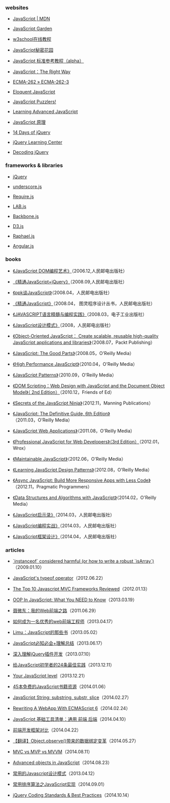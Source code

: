 ### websites

- [JavaScript | MDN](https://developer.mozilla.org/en-US/docs/Web/JavaScript)

- [JavaScript Garden](http://bonsaiden.github.io/JavaScript-Garden/)

- [w3school在线教程](http://www.w3school.com.cn/)

- [JavaScript秘密花园](http://bonsaiden.github.io/JavaScript-Garden/zh/)

- [JavaScript 标准参考教程（alpha）](http://javascript.ruanyifeng.com/)

- [JavaScript：The Right Way](http://jstherightway.org/)

- [ECMA-262 » ECMA-262-3](http://dmitrysoshnikov.com/tag/ecma-262-3/)

- [Eloquent JavaScript](http://eloquentjavascript.net/)

- [JavaScript Puzzlers!](http://javascript-puzzlers.herokuapp.com/)
    
- [Learning Advanced JavaScript](http://ejohn.org/apps/learn/)

- [JavaScript 原理](http://typeof.net/s/jsmech/)

- [14 Days of jQuery](http://jquery14.com/)

- [jQuery Learning Center](http://learn.jquery.com/)

- [Decoding jQuery](http://www.blog.highub.com/decoding-jquery/)

### frameworks & libraries

- [jQuery](http://jquery.com/)

- [underscore.js](http://underscorejs.org/)

- [Require.js](http://www.requirejs.org/)

- [LAB.js](http://labjs.com/)

- [Backbone.js](http://backbonejs.org/)

- [D3.js](http://d3js.org/)

- [Raphael.js](http://raphaeljs.com/)

- [Angular.js](https://angularjs.org/)

### books

- [《JavaScript DOM编程艺术》](http://book.douban.com/subject/1921890/)（2006.12,人民邮电出版社）

- [《精通JavaScript+jQuery》](http://book.douban.com/subject/3191962/)（2008.09,人民邮电出版社）

- [《ppk谈JavaScript》](http://book.douban.com/subject/3022779/)（2008.04，人民邮电出版社）

- [《精通JavaScript》](http://book.douban.com/subject/3007076/)（2008.04， 图灵程序设计丛书，人民邮电出版社）

- [《JAVASCRIPT语言精髓与编程实践》](http://book.douban.com/subject/3012828/)（2008.03，电子工业出版社）

- [《JavaScript设计模式》](http://book.douban.com/subject/3329540/)（2008，人民邮电出版社）

- [《Object-Oriented JavaScript： Create scalable, reusable high-quality JavaScript applications and libraries》](http://book.douban.com/subject/3182419/)（2008.07，Packt Publishing）

- [《JavaScript: The Good Parts》](http://book.douban.com/subject/2994925/)（2008.05，O'Reilly Media）

- [《High Performance JavaScript》](http://book.douban.com/subject/4183808/)（2010.04，O'Reilly Media）

- [《JavaScript Patterns》](http://book.douban.com/subject/5252901/)（2010.09，O'Reilly Media）

- [《DOM Scripting：Web Design with JavaScript and the Document Object Model》（ 2nd Edition）](http://book.douban.com/subject/5436113/)（2010.12，Friends of Ed）

- [《Secrets of the JavaScript Ninja》](http://book.douban.com/subject/3176860/)（2012.11，Manning Publications）

- [《JavaScript: The Definitive Guide, 6th Edition》](http://book.douban.com/subject/5303032/)（2011.03，O'Reilly Media）

- [《JavaScript Web Applications》](http://book.douban.com/subject/6805476/)（2011.08，O'Reilly Media）

- [《Professional JavaScript for Web Developers》（3rd Edition）](http://book.douban.com/subject/7157249/)（2012.01，Wrox）

- [《Maintainable JavaScript》](http://book.douban.com/subject/10547007/)（2012.06，O'Reilly Media）

- [《Learning JavaScript Design Patterns》](http://book.douban.com/subject/10750116/)（2012.08，O'Reilly Media）

- [《Async JavaScript: Build More Responsive Apps with Less Code》](http://book.douban.com/subject/21357366/)（2012.11，Pragmatic Programmers）

- [《Data Structures and Algorithms with JavaScript》](http://book.douban.com/subject/25790981/)（2014.02，O'Reilly Media）

- [《JavaScript启示录》](http://book.douban.com/subject/25837367/)（2014.03，人民邮电出版社）

- [《JavaScript编程实战》](http://book.douban.com/subject/25840617/)（2014.03，人民邮电出版社）

- [《JavaScript框架设计》](http://book.douban.com/subject/25858070/)（2014.04，人民邮电出版社）

### articles

- [\`instanceof\` considered harmful (or how to write a robust \`isArray\`)](http://perfectionkills.com/instanceof-considered-harmful-or-how-to-write-a-robust-isarray/)（2009.01.10）

- [JavaScript's typeof operator](http://blog.alexanderdickson.com/javascript-typeof)（2012.06.22）

- [The Top 10 Javascript MVC Frameworks Reviewed](http://codebrief.com/2012/01/the-top-10-javascript-mvc-frameworks-reviewed/)（2012.01.13）

- [OOP In JavaScript: What You NEED to Know](http://javascriptissexy.com/oop-in-javascript-what-you-need-to-know/)（2013.03.19）

- [聂微东：我的Web前端之路](http://blog.jobbole.com/990/)（2011.06.29）

- [如何成为一名优秀的web前端工程师](http://blog.jobbole.com/30760/)（2013.04.17）

- [Limu：JavaScript的那些书](http://blog.jobbole.com/8087/)（2013.05.02）

- [JavaScript必知必会+理解总结](http://blog.jobbole.com/39571/)（2013.06.17）

- [深入理解jQuery插件开发](http://blog.jobbole.com/30550/)（2013.07.10）

- [给JavaScript初学者的24条最佳实践](http://blog.jobbole.com/53199/)（2013.12.11）

- [Your JavaScript level](http://stepansuvorov.com/blog/2013/12/your-javascript-level/)（2013.12.21）

- [45本免费的JavaScript书籍资源](http://news.cnblogs.com/n/197530/)（2014.01.06）

- [JavaScript String: substring, substr, slice](http://ariya.ofilabs.com/2014/02/javascript-string-substring-substr-slice.html)（2014.02.27）

- [Rewriting A WebApp With ECMAScript 6](http://blog.tastejs.com/rewriting-a-webapp-with-ecmascript-6)（2014.02.24）

- [JavaScript 基础工具清单：通用 前端 后端](http://developer.51cto.com/art/201404/435190.htm)（2014.04.10）

- [前端开发框架对比](http://www.ibm.com/developerworks/cn/web/1404_wangfx_jsframeworks/)（2014.04.22）

- [【翻译】Object.observe()带来的数据绑定变革](http://mweb.baidu.com/p/object-observe%E5%B8%A6%E6%9D%A5%E7%9A%84%E6%95%B0%E6%8D%AE%E7%BB%91%E5%AE%9A%E5%8F%98%E9%9D%A9.html)（2014.05.27）

- [MVC vs MVP vs MVVM](http://jser.it/blog/2014/08/11/mvc-vs-mvp-vs-mvvm/)（2014.08.11）

- [Advanced objects in JavaScript](http://bjorn.tipling.com/advanced-objects-in-javascript)（2014.08.23）

- [常用的Javascript设计模式](http://blog.jobbole.com/29454/)（2013.04.12）

- [常用排序算法之JavaScript实现](http://blog.jobbole.com/76339/)（2014.09.01）

- [jQuery Coding Standards & Best Practices](http://lab.abhinayrathore.com/jquery-standards/)（2014.10.14）
